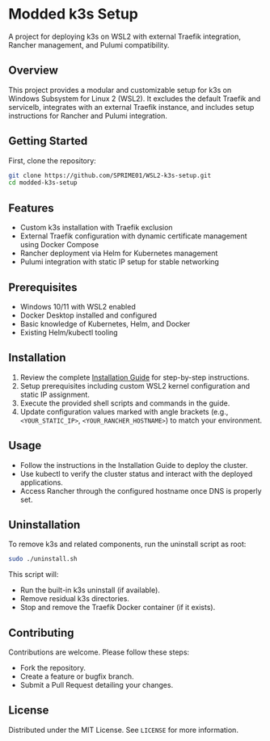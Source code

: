 # Modded k3s Setup

A project for deploying k3s on WSL2 with external Traefik integration, Rancher management, and Pulumi compatibility.

## Overview
This project provides a modular and customizable setup for k3s on Windows Subsystem for Linux 2 (WSL2). It excludes the default Traefik and servicelb, integrates with an external Traefik instance, and includes setup instructions for Rancher and Pulumi integration.

## Getting Started
First, clone the repository:
```bash
git clone https://github.com/SPRIME01/WSL2-k3s-setup.git
cd modded-k3s-setup
```


## Features
- Custom k3s installation with Traefik exclusion
- External Traefik configuration with dynamic certificate management using Docker Compose
- Rancher deployment via Helm for Kubernetes management
- Pulumi integration with static IP setup for stable networking

## Prerequisites
- Windows 10/11 with WSL2 enabled
- Docker Desktop installed and configured
- Basic knowledge of Kubernetes, Helm, and Docker
- Existing Helm/kubectl tooling

## Installation
1. Review the complete [Installation Guide](docs/Installation%20guide.md) for step-by-step instructions.
2. Setup prerequisites including custom WSL2 kernel configuration and static IP assignment.
3. Execute the provided shell scripts and commands in the guide.
4. Update configuration values marked with angle brackets (e.g., `<YOUR_STATIC_IP>`, `<YOUR_RANCHER_HOSTNAME>`) to match your environment.

## Usage
- Follow the instructions in the Installation Guide to deploy the cluster.
- Use kubectl to verify the cluster status and interact with the deployed applications.
- Access Rancher through the configured hostname once DNS is properly set.

## Uninstallation
To remove k3s and related components, run the uninstall script as root:
```bash
sudo ./uninstall.sh
```
This script will:
- Run the built-in k3s uninstall (if available).
- Remove residual k3s directories.
- Stop and remove the Traefik Docker container (if it exists).

## Contributing
Contributions are welcome. Please follow these steps:
- Fork the repository.
- Create a feature or bugfix branch.
- Submit a Pull Request detailing your changes.

## License
Distributed under the MIT License. See `LICENSE` for more information.

